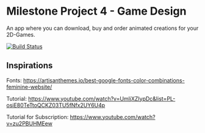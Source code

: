 # Milestone Project 4 - Game Design

An app where you can download, buy and order animated creations for your 2D-Games.

[![Build Status](https://travis-ci.org/AntonIsaksson/gamedesign-2d.svg?branch=master)](https://travis-ci.org/AntonIsaksson/gamedesign-2d)


## Inspirations

Fonts: https://artisanthemes.io/best-google-fonts-color-combinations-feminine-website/

Tutorial: https://www.youtube.com/watch?v=UmljXZIypDc&list=PL-osiE80TeTtoQCKZ03TU5fNfx2UY6U4p

Tutorial for Subscription: https://www.youtube.com/watch?v=zu2PBUHMEew


